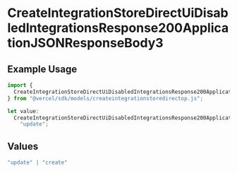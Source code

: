 # CreateIntegrationStoreDirectUiDisabledIntegrationsResponse200ApplicationJSONResponseBody3

## Example Usage

```typescript
import {
  CreateIntegrationStoreDirectUiDisabledIntegrationsResponse200ApplicationJSONResponseBody3,
} from "@vercel/sdk/models/createintegrationstoredirectop.js";

let value:
  CreateIntegrationStoreDirectUiDisabledIntegrationsResponse200ApplicationJSONResponseBody3 =
    "update";
```

## Values

```typescript
"update" | "create"
```